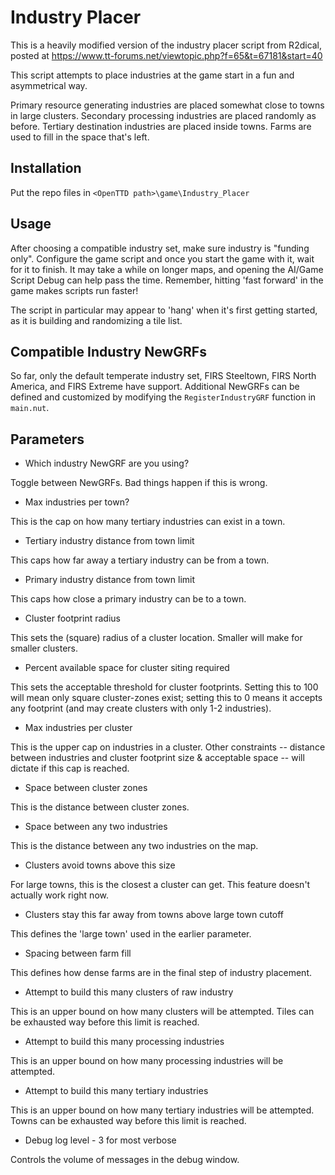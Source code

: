 # Industry Placer

This is a heavily modified version of the industry placer script from R2dical,
posted at https://www.tt-forums.net/viewtopic.php?f=65&t=67181&start=40

This script attempts to place industries at the game start in a fun and
asymmetrical way.

Primary resource generating industries are placed somewhat close to towns in
large clusters. Secondary processing industries are placed randomly as
before. Tertiary destination industries are placed inside towns. Farms are used
to fill in the space that's left.

## Installation

Put the repo files in `<OpenTTD path>\game\Industry_Placer`

## Usage

After choosing a compatible industry set, make sure industry is "funding only".
Configure the game script and once you start the game with it, wait for it to
finish. It may take a while on longer maps, and opening the AI/Game Script Debug
can help pass the time. Remember, hitting 'fast forward' in the game makes
scripts run faster!

The script in particular may appear to 'hang' when it's first getting started,
as it is building and randomizing a tile list.

## Compatible Industry NewGRFs

So far, only the default temperate industry set, FIRS Steeltown, FIRS North
America, and FIRS Extreme have support. Additional NewGRFs can be defined and
customized by modifying the `RegisterIndustryGRF` function in `main.nut`.

## Parameters

* Which industry NewGRF are you using?

Toggle between NewGRFs. Bad things happen if this is wrong.

* Max industries per town?

This is the cap on how many tertiary industries can exist in a town.

* Tertiary industry distance from town limit

This caps how far away a tertiary industry can be from a town.

* Primary industry distance from town limit

This caps how close a primary industry can be to a town.

* Cluster footprint radius

This sets the (square) radius of a cluster location. Smaller will make for
smaller clusters.

* Percent available space for cluster siting required

This sets the acceptable threshold for cluster footprints. Setting this to 100
will mean only square cluster-zones exist; setting this to 0 means it accepts
any footprint (and may create clusters with only 1-2 industries).

* Max industries per cluster

This is the upper cap on industries in a cluster. Other constraints -- distance
between industries and cluster footprint size & acceptable space -- will dictate
if this cap is reached.

* Space between cluster zones

This is the distance between cluster zones.

* Space between any two industries

This is the distance between any two industries on the map.

* Clusters avoid towns above this size

For large towns, this is the closest a cluster can get. This feature doesn't
actually work right now.

* Clusters stay this far away from towns above large town cutoff

This defines the 'large town' used in the earlier parameter.

* Spacing between farm fill

This defines how dense farms are in the final step of industry placement.

* Attempt to build this many clusters of raw industry

This is an upper bound on how many clusters will be attempted. Tiles can be
exhausted way before this limit is reached.

* Attempt to build this many processing industries

This is an upper bound on how many processing industries will be attempted.

* Attempt to build this many tertiary industries

This is an upper bound on how many tertiary industries will be attempted. Towns
can be exhausted way before this limit is reached.

* Debug log level - 3 for most verbose

Controls the volume of messages in the debug window.
